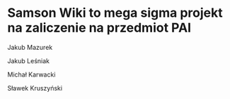 # Samson Wiki to mega sigma projekt na zaliczenie na przedmiot PAI

Jakub Mazurek 

Jakub Leśniak

Michał Karwacki

Sławek Kruszyński